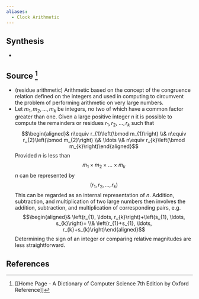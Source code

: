 ```yaml
---
aliases:
  - Clock Arithmetic
---
```

## Synthesis
- 
## Source [^1]
- (residue arithmetic) Arithmetic based on the concept of the congruence relation defined on the integers and used in computing to circumvent the problem of performing arithmetic on very large numbers. 
- Let $m_{1}, m_{2}, \ldots, m_{k}$ be integers, no two of which have a common factor greater than one. Given a large positive integer $n$ it is possible to compute the remainders or residues $r_{1}, r_{2}$, $\ldots, r_{k}$ such that$$\begin{aligned}& n\equiv r_{1}\left(\bmod m_{1}\right) \\& n\equiv r_{2}\left(\bmod m_{2}\right) \\& \ldots \\& n\equiv r_{k}\left(\bmod m_{k}\right)\end{aligned}$$Provided $n$ is less than$$m_{1} \times m_{2} \times \ldots \times m_{k}$$$n$ can be represented by$$\left(r_{1}, r_{2}, \ldots, r_{k}\right)$$This can be regarded as an internal representation of $n$. Addition, subtraction, and multiplication of two large numbers then involves the addition, subtraction, and multiplication of corresponding pairs, e.g.$$\begin{aligned}& \left(r_{1}, \ldots, r_{k}\right)+\left(s_{1}, \ldots, s_{k}\right)= \\& \left(r_{1}+s_{1}, \ldots, r_{k}+s_{k}\right)\end{aligned}$$Determining the sign of an integer or comparing relative magnitudes are less straightforward.
## References

[^1]: [[Home Page - A Dictionary of Computer Science 7th Edition by Oxford Reference]]